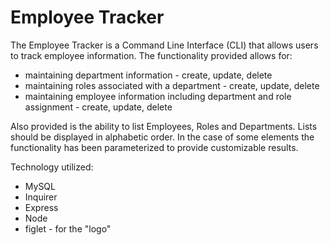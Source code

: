 # Employee Tracker

The Employee Tracker is a Command Line Interface (CLI) that allows users to track employee information. The functionality provided allows for:

- maintaining department information - create, update, delete
- maintaining roles associated with a department - create, update, delete
- maintaining employee information including department and role assignment - create, update, delete

Also provided is the ability to list Employees, Roles and Departments. Lists should be displayed in alphabetic order.
In the case of some elements the functionality has been parameterized to provide customizable results.

Technology utilized:

- MySQL
- Inquirer
- Express
- Node
- figlet - for the "logo"
